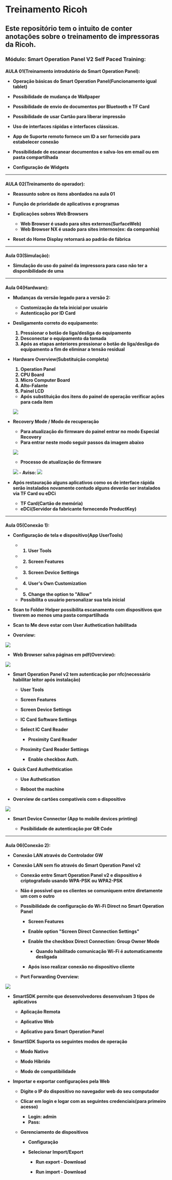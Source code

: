 <H1>Treinamento Ricoh
<H2>Este repositório tem o intuito de conter anotações sobre o treinamento de impressoras da Ricoh.



<H3>Módulo: Smart Operation Panel V2 Self Paced Training:

<h4>AULA 01(Treinamento introdutório do Smart Operation Panel):
<p>

- Operação básicas do Smart Operation Panel(Funcionamento igual tablet)

- Possibilidade de mudança de Wallpaper

- Possibilidade de envio de documentos por Bluetooth e TF Card

- Possibilidade de usar Cartão para liberar impressão

- Uso de interfaces rápidas e interfaces clássicas.

- App de Suporte remoto fornece um ID a ser fornecido para estabelecer conexão

- Possibilidade de escanear documentos e salva-los em email ou em pasta compartilhada

- Configuração de Widgets

***

<h4>AULA 02(Treinamento do operador):
<p>

- Reassunto sobre os itens abordados na aula 01

- Função de prioridade de aplicativos e programas

- Explicações sobres Web Browsers 
   - Web Browser é usado para sites externos(SurfaceWeb)
   - Web Browser NX é usado para sites internos(ex: da companhia)
- Reset do Home Display retornará ao padrão de fábrica


***

<h4> Aula 03(Simulação):
<p>

- Simulação do uso do painel da impressora para caso não ter a disponibilidade de uma

***

<h4> Aula 04(Hardware):
<p>

- Mudanças da versão legado para a versão 2:
   - Customização da tela inicial por usuário
   - Autenticação por ID Card
- Desligamento correto do equipamento:
    
    1. Pressionar o botão de liga/desliga do equipamento
    2. Desconectar o equipamento da tomada
    3. Após as etapas anteriores pressionar o botão de liga/desliga do equipamento a fim de eliminar a tensão residual
- Hardware Overview(Substituição completa)
    1. Operation Panel
    2. CPU Board
    3. Micro Computer Board
    4. Alto-Falante
    5. Painel LCD
   - Após substituição dos itens do painel de operação verificar ações para cada item
   <p>
   <img src="./img/image1.png">

- Recovery Mode / Modo de recuperação
   - Para atualização do firmware do painel entrar no modo Especial Recovery
    - Para entrar neste modo seguir passos da imagem abaixo
    <p>
    <img src="./img/image2.png">

    - Processo de atualização do firmware
    <p>
    <img src="./img/image3.png">
    - Aviso: 
    <img src="./img/image4.png">

- Após restauração alguns aplicativos como os de interface rápida serão instalados novamente contudo alguns deverão ser instalados via TF Card ou eDCi
    - TF Card(Cartão de memória)
    - eDCi(Servidor da fabricante fornecendo ProductKey) 
<p>

*** 

<h4> Aula 05(Conexão 1):
<p>

- Configuração de tela e dispositivo(App UserTools)

   - 1. User Tools
   - 2. Screen Features
   - 3. Screen Device Settings
   - 4. User's Own Customization
   - 5. Change the option to "Allow"
   - Possibilita o usuário personalizar sua tela inicial

-  Scan to Folder Helper possibilita escanamento com dispositivos que tiverem ao menos uma pasta compartilhada
-  Scan to Me deve estar com User Authetication habilitada
-  Overview:
<p>

<img src="./img/image5.png">

<p>

- Web Browser salva páginas em pdf(Overview):

<p>
<img src="./img/image6.png">

- Smart Operation Panel v2 tem autenticação por nfc(necessário habilitar leitor após instalação)

   - User Tools

   - Screen Features

   - Screen Device Settings

   - IC Card Software Settings

   - Select IC Card Reader

      - Proximity Card Reader

   - Proximity Card Reader Settings   
      - Enable checkbox Auth.

-  Quick Card Authethtication 
   - Use Authetication
   
   - Reboot the machine

- Overview de cartões compatíveis com o dispositivo

<p>
<img src="./img/image7.png">

- Smart Device Connector (App to mobile devices printing)
      
   - Posibilidade de autenticação por QR Code

*** 

<h4> Aula 06(Conexão 2):
<p>

- Conexão LAN através do Controlador GW

- Conexão LAN sem fio através do Smart Operation Panel v2

   - Conexão entre Smart Operation Panel v2 e dispositivo é criptografado usando WPA-PSK ou WPA2-PSK

   - Não é possível que os clientes se comuniquem entre diretamente um com o outro

   - Possibilidade de configuração do Wi-Fi Direct no Smart Operation Panel

      - Screen Features

      - Enable option "Screen Direct Connection Settings"

      - Enable the checkbox Direct Connection: Group Owner Mode
         - Quando habilitado comunicação Wi-Fi é automaticamente desligada

      - Após isso realizar conexão no dispositivo cliente 

   - Port Forwarding Overview:
<p>
<img src="./img/image8.png">

<p>

- SmartSDK permite que desenvolvedores desenvolvam 3 tipos de aplicativos
   
   - Aplicação Remota
   
   - Aplicativo Web
   
   - Aplicativo para Smart Operation Panel

- SmartSDK Suporta os seguintes modos de operação

   - Modo Nativo

   - Modo Híbrido

   - Modo de compatibilidade

- Importar e exportar configurações pela Web

   - Digite o IP do dispositivo no navegador web do seu computador

   - Clicar em login e logar com as seguintes credenciais(para primeiro acesso)

      - Login: admin
      - Pass: 

   - Gerenciamento de dispositivos

      - Configuração
      
      - Selecionar Import/Export
        
        - Run export - Download
        
        - Run import - Download

   